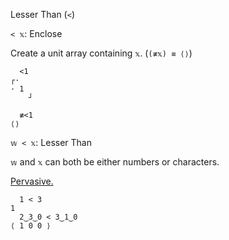Lesser Than (`<`)

`< 𝕩`: Enclose  

Create a unit array containing `𝕩`. (`(≢𝕩) ≡ ⟨⟩`)

```
  <1
┌·   
· 1  
    ┘

  ≢<1
⟨⟩
```

`𝕨 < 𝕩`: Lesser Than

`𝕨` and `𝕩` can both be either numbers or characters.

[Pervasive.](https://mlochbaum.github.io/BQN/doc/arithmetic.html#pervasion)
```
  1 < 3
1
  2‿3‿0 < 3‿1‿0
⟨ 1 0 0 ⟩
```